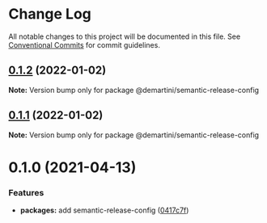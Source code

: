 # Change Log

All notable changes to this project will be documented in this file.
See [Conventional Commits](https://conventionalcommits.org) for commit guidelines.

## [0.1.2](https://github.com/demartini/base-configs/compare/@demartini/semantic-release-config@0.1.1...@demartini/semantic-release-config@0.1.2) (2022-01-02)

**Note:** Version bump only for package @demartini/semantic-release-config





## [0.1.1](https://github.com/demartini/base-configs/compare/@demartini/semantic-release-config@0.1.0...@demartini/semantic-release-config@0.1.1) (2022-01-02)

**Note:** Version bump only for package @demartini/semantic-release-config





# 0.1.0 (2021-04-13)


### Features

* **packages:** add semantic-release-config ([0417c7f](https://github.com/demartini/base-configs/commit/0417c7f055abada996cbe62ace277bb68178c23c))
